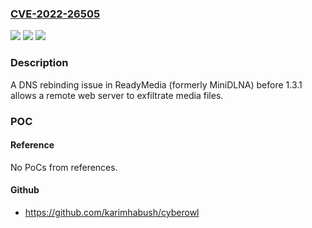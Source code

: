 ### [CVE-2022-26505](https://cve.mitre.org/cgi-bin/cvename.cgi?name=CVE-2022-26505)
![](https://img.shields.io/static/v1?label=Product&message=n%2Fa&color=blue)
![](https://img.shields.io/static/v1?label=Version&message=n%2Fa&color=blue)
![](https://img.shields.io/static/v1?label=Vulnerability&message=n%2Fa&color=brighgreen)

### Description

A DNS rebinding issue in ReadyMedia (formerly MiniDLNA) before 1.3.1 allows a remote web server to exfiltrate media files.

### POC

#### Reference
No PoCs from references.

#### Github
- https://github.com/karimhabush/cyberowl

